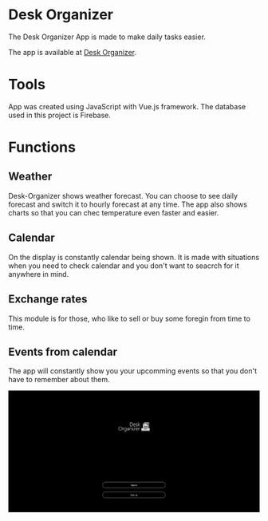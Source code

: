 # Desk Organizer

The Desk Organizer App is made to make daily tasks easier.

The app is available at [Desk Organizer](http://wizard.uek.krakow.pl/~s206127/desk-organizer/#/).

# Tools

App was created using JavaScript with Vue.js framework.
The database used in this project is Firebase.

# Functions

## Weather

Desk-Organizer shows weather forecast. You can choose to see daily forecast and switch it to hourly forecast at any time.
The app also shows charts so that you can chec temperature even faster and easier.

## Calendar

On the display is constantly calendar being shown. It is made with situations when you need to check calendar and you don't want to seacrch for it anywhere in mind.

## Exchange rates

This module is for those, who like to sell or buy some foregin from time to time.

## Events from calendar

The app will constantly show you your upcomming events so that you don't have to remember about them.


![alt text](https://github.com/JKosk88/Desk-Organizer-readme/blob/master/blob/SharedScreenshot.jpg)


